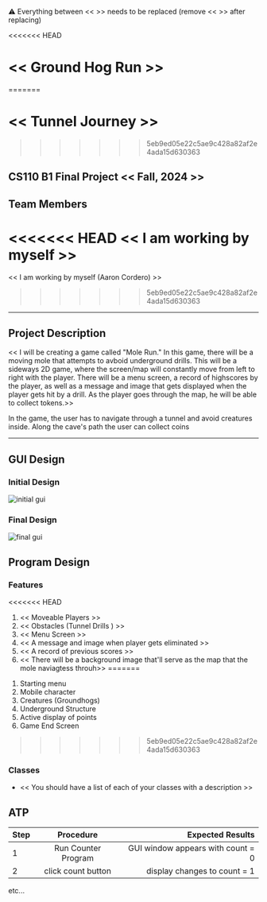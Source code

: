 
:warning: Everything between << >> needs to be replaced (remove << >> after replacing)

<<<<<<< HEAD
# << Ground Hog Run  >>
=======
# << Tunnel Journey >>
>>>>>>> 5eb9ed05e22c5ae9c428a82af2e4ada15d630363
## CS110 B1 Final Project  << Fall, 2024 >>

## Team Members

<<<<<<< HEAD
<< I am working by myself >>
=======
<< I am working by myself (Aaron Cordero) >>

>>>>>>> 5eb9ed05e22c5ae9c428a82af2e4ada15d630363

***

## Project Description

<< I will be creating a game called "Mole Run." In this game, there will be a moving mole that attempts to avboid underground drills. This will be a sideways 2D game, where the screen/map will constantly move from left to right with the player. There will be a menu screen, a record of highscores by the player, as well as a message and image that gets displayed when the player gets hit by a drill. As the player goes through the map, he will be able to collect tokens.>>

In the game, the user has to navigate through a tunnel and avoid creatures inside. Along the cave's path the user can collect coins 
***    

## GUI Design

### Initial Design

![initial gui](assets/gui.jpg)

### Final Design

![final gui](assets/finalgui.jpg)

## Program Design

### Features

<<<<<<< HEAD
1. << Moveable Players  >>
2. << Obstacles (Tunnel Drills ) >>
3. << Menu Screen >>
4. << A message and image when player gets eliminated >>
5. << A record of previous scores >>
6. << There will be a background image that'll serve as the map that the mole naviagtess throuh>>
=======
1) Starting menu
2) Mobile character
3) Creatures (Groundhogs)
4) Underground Structure
5) Active display of points
6) Game End Screen
>>>>>>> 5eb9ed05e22c5ae9c428a82af2e4ada15d630363

### Classes

- << You should have a list of each of your classes with a description >>

## ATP

| Step                 |Procedure             |Expected Results                   |
|----------------------|:--------------------:|----------------------------------:|
|  1                   | Run Counter Program  |GUI window appears with count = 0  |
|  2                   | click count button   | display changes to count = 1      |
etc...
